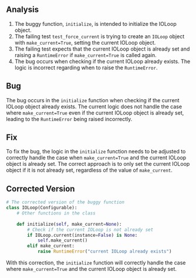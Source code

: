 ## Analysis
1. The buggy function, `initialize`, is intended to initialize the IOLoop object.
2. The failing test `test_force_current` is trying to create an `IOLoop` object with `make_current=True`, setting the current IOLoop object.
3. The failing test expects that the current IOLoop object is already set and raising a `RuntimeError` if `make_current=True` is called again.
4. The bug occurs when checking if the current IOLoop already exists. The logic is incorrect regarding when to raise the `RuntimeError`.

## Bug
The bug occurs in the `initialize` function when checking if the current IOLoop object already exists. The current logic does not handle the case where `make_current=True` even if the current IOLoop object is already set, leading to the `RuntimeError` being raised incorrectly.

## Fix
To fix the bug, the logic in the `initialize` function needs to be adjusted to correctly handle the case when `make_current=True` and the current IOLoop object is already set. The correct approach is to only set the current IOLoop object if it is not already set, regardless of the value of `make_current`.

## Corrected Version
```python
# The corrected version of the buggy function
class IOLoop(Configurable):
    # Other functions in the class
    
    def initialize(self, make_current=None):
        # Check if the current IOLoop is not already set
        if IOLoop.current(instance=False) is None:
            self.make_current()
        elif make_current:
            raise RuntimeError("current IOLoop already exists")
```

With this correction, the `initialize` function will correctly handle the case where `make_current=True` and the current IOLoop object is already set.